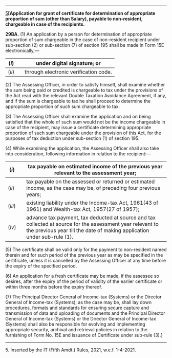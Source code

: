 ****

[5](javascript:ShowFootnote\('fn205'\);)**[Application for grant of certificate for determination of appropriate proportion of sum (other than Salary), payable to non-resident, chargeable in case of the recipients.**

**29BA.** (1) An application by a person for determination of appropriate proportion of sum chargeable in the case of non-resident recipient under sub-section (2) or sub-section (7) of section 195 shall be made in Form 15E electronically,—

(_i_) |  |  under digital signature; or  
---|---|---  
(_ii_) |  |  through electronic verification code.  
  
(2) The Assessing Officer, in order to satisfy himself, shall examine whether the sum being paid or credited is chargeable to tax under the provisions of the Act read with the relevant Double Taxation Avoidance Agreement, if any, and if the sum is chargeable to tax he shall proceed to determine the appropriate proportion of such sum chargeable to tax.

(3) The Assessing Officer shall examine the application and on being satisfied that the whole of such sum would not be the income chargeable in case of the recipient, may issue a certificate determining appropriate proportion of such sum chargeable under the provision of this Act, for the purposes of tax deduction under sub-section (1) of section 195.

(4) While examining the application, the Assessing Officer shall also take into consideration, following information in relation to the recipient:—

(_i_) |  |  tax payable on estimated income of the previous year relevant to the assessment year;  
---|---|---  
(_ii_) |  |  tax payable on the assessed or returned or estimated income, as the case may be, of preceding four previous years;  
(_iii_) |  |  existing liability under the Income-tax Act, 1961(43 of 1961) and Wealth-tax Act, 1957(27 of 1957);  
(_iv_) |  |  advance tax payment, tax deducted at source and tax collected at source for the assessment year relevant to the previous year till the date of making application under sub-rule (1).  
  
(5) The certificate shall be valid only for the payment to non-resident named therein and for such period of the previous year as may be specified in the certificate, unless it is cancelled by the Assessing Officer at any time before the expiry of the specified period.

(6) An application for a fresh certificate may be made, if the assessee so desires, after the expiry of the period of validity of the earlier certificate or within three months before the expiry thereof.

(7) The Principal Director General of Income-tax (Systems) or the Director General of Income-tax (Systems), as the case may be, shall lay down procedures, formats and standards for ensuring secure capture and transmission of data and uploading of documents and the Principal Director General of Income-tax (Systems) or the Director General of Income-tax (Systems) shall also be responsible for evolving and implementing appropriate security, archival and retrieval policies in relation to the furnishing of Form No. 15E and issuance of Certificate under sub-rule (3).]

* * *

5\. Inserted by the IT (Fifth Amdt.) Rules, 2021, w.e.f. 1-4-2021.